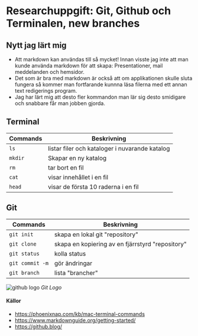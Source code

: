 # Researchuppgift: Git, Github och Terminalen, new branches
</b>


## Nytt jag lärt mig
- Att markdown kan användas till så mycket! Innan visste jag inte att man kunde använda markdown för att skapa:
Presentationer, mail meddelanden och hemsidor.
- Det som är bra med markdown är också att om applikationen skulle sluta fungera så kommer man fortfarande kunnna
läsa filerna med ett annan text redigerings program. 
- Jag har lärt mig att desto fler kommandon man lär sig desto smidigare och snabbare får man jobben gjorda.

## Terminal
| Commands | Beskrivning |
|---|---|
| `ls`    | listar filer och kataloger i nuvarande katalog |
| `mkdir` | Skapar en ny katalog |
| `rm`    | tar bort en fil |
| `cat`   | visar innehållet i en fil |
| `head`  | visar de första 10 raderna i en fil |


## Git 
| Commands | Beskrivning |
|---|---|
| `git init` | skapa en lokal git "repository" |
| `git clone` | skapa en kopiering av en fjärrstyrd "repository" |
| `git status` | kolla status |
| `git commit -m` | gör ändringar |
| `git branch` | lista "brancher" |


 
![github logo](https://github.blog/wp-content/uploads/2023/10/Enterprise-LightMode-4.png?w=1200) _Git Logo_


#### Källor
- https://phoenixnap.com/kb/mac-terminal-commands
- https://www.markdownguide.org/getting-started/
- https://github.blog/
